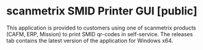 # scanmetrix SMID Printer GUI [public]

This application is provided to customers using one of scanmetrix products (CAFM, ERP, Mission) to print SMID qr-codes in self-service.
The releases tab contains the latest version of the application for Windows x64.
